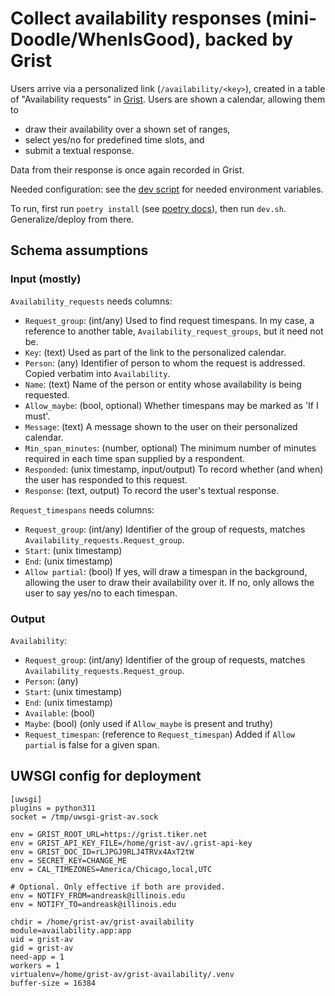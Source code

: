# Collect availability responses (mini-Doodle/WhenIsGood), backed by Grist

Users arrive via a personalized link (`/availability/<key>`),
created in a table of "Availability requests" in
[Grist](https://github.com/gristlabs/grist-core).  Users are shown a calendar,
allowing them to

-   draw their availability over a shown set of ranges,
-   select yes/no for predefined time slots, and
-   submit a textual response.

Data from their response is once again recorded in Grist.

Needed configuration: see the [dev script](dev.sh) for needed
environment variables.

To run, first run `poetry install` (see [poetry
docs](https://python-poetry.org/docs/)), then run `dev.sh`. Generalize/deploy
from there.

## Schema assumptions

### Input (mostly)

`Availability_requests` needs columns:

-   `Request_group`: (int/any) Used to find request timespans.
    In my case, a reference to another table, `Availability_request_groups`, but
    it need not be.
-   `Key`: (text) Used as part of the link to the personalized
    calendar.
-   `Person`: (any) Identifier of person to whom the request is addressed.
    Copied verbatim into `Availability`.
-   `Name`: (text) Name of the person or entity whose availability
    is being requested.
-   `Allow_maybe`: (bool, optional) Whether timespans may be marked as 'If I must'.
-   `Message`: (text) A message shown to the user on their
    personalized calendar.
-   `Min_span_minutes`: (number, optional) The minimum number of minutes required
    in each time span supplied by a respondent.
-   `Responded`: (unix timestamp, input/output) To record whether (and when)
    the user has responded to this request.
-   `Response`: (text, output) To record the user's textual response.

`Request_timespans` needs columns:

-   `Request_group`: (int/any) Identifier of the group of requests, matches
    `Availability_requests.Request_group`.
-   `Start`: (unix timestamp)
-   `End`: (unix timestamp)
-   `Allow partial`: (bool) If yes, will draw a timespan in the background,
    allowing the user to draw their availability over it. If no, only allows
    the user to say yes/no to each timespan.

### Output

`Availability`:

-   `Request_group`: (int/any) Identifier of the group of requests, matches
    `Availability_requests.Request_group`.
-   `Person`: (any)
-   `Start`: (unix timestamp)
-   `End`: (unix timestamp)
-   `Available`: (bool)
-   `Maybe`: (bool) (only used if `Allow_maybe` is present and truthy)
-   `Request_timespan`: (reference to `Request_timespan`)
    Added if `Allow partial` is false for a given span.

## UWSGI config for deployment

```
[uwsgi]
plugins = python311
socket = /tmp/uwsgi-grist-av.sock

env = GRIST_ROOT_URL=https://grist.tiker.net
env = GRIST_API_KEY_FILE=/home/grist-av/.grist-api-key
env = GRIST_DOC_ID=rLJPGJ9RLJ4TRVx4AxT2tW
env = SECRET_KEY=CHANGE_ME
env = CAL_TIMEZONES=America/Chicago,local,UTC

# Optional. Only effective if both are provided.
env = NOTIFY_FROM=andreask@illinois.edu
env = NOTIFY_TO=andreask@illinois.edu

chdir = /home/grist-av/grist-availability
module=availability.app:app
uid = grist-av
gid = grist-av
need-app = 1
workers = 1
virtualenv=/home/grist-av/grist-availability/.venv
buffer-size = 16384
```
